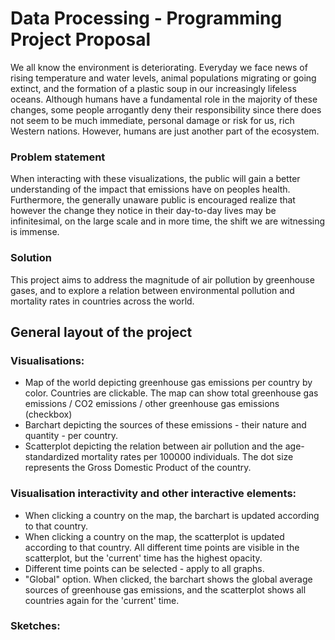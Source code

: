 # Data Processing - Programming Project Proposal

We all know the environment is deteriorating. Everyday we face news of rising temperature and water levels, animal populations migrating or going extinct, and the formation of a plastic soup in our increasingly lifeless oceans. Although humans have a fundamental role in the majority of these changes, some people arrogantly deny their responsibility since there does not seem to be much immediate, personal damage or risk for us, rich Western nations. However, humans are just another part of the ecosystem. 

### Problem statement
When interacting with these visualizations, the public will gain a better understanding of the impact that emissions have on peoples health. Furthermore, the generally unaware public is encouraged realize that however the change they notice in their day-to-day lives may be infinitesimal, on the large scale and in more time, the shift we are witnessing is immense.

### Solution
This project aims to address the magnitude of air pollution by greenhouse gases, and to explore a relation between environmental pollution and mortality rates in countries across the world.

## General layout of the project

### Visualisations:
* Map of the world depicting greenhouse gas emissions per country by color. Countries are clickable. The map can show total greenhouse gas emissions / CO2 emissions / other greenhouse gas emissions (checkbox)
* Barchart depicting the sources of these emissions - their nature and quantity - per country.
* Scatterplot depicting the relation between air pollution and the age-standardized mortality rates per 100000 individuals. The dot size represents the Gross Domestic Product of the country.

### Visualisation interactivity and other interactive elements:
* When clicking a country on the map, the barchart is updated according to that country.
* When clicking a country on the map, the scatterplot is updated according to that country. All different time points are visible in the scatterplot, but the 'current' time has the highest opacity.
* Different time points can be selected - apply to all graphs.
* "Global" option. When clicked, the barchart shows the global average sources of greenhouse gas emissions, and the scatterplot shows all countries again for the 'current' time.

### Sketches:

